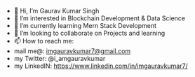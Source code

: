 - 👋 Hi, I’m Gaurav Kumar Singh
- 👀 I’m interested in Blockchain Development & Data Science
- 🌱 I’m currently learning Mern Stack Development
- 💞️ I’m looking to collaborate on Projects and learning
- 📫 How to reach me: 
- mail me@: imgauravkumar7@gmail.com
- my Twitter: @i_amgauravkumar
- my LinkedIN: https://www.linkedin.com/in/imgauravkumar7/ 

